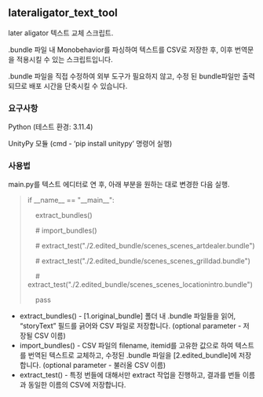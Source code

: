 ## lateraligator\_text\_tool

later aligator 텍스트 교체 스크립트.

.bundle 파일 내 Monobehavior를 파싱하여 텍스트를 CSV로 저장한 후, 이후 번역문을 적용시킬 수 있는 스크립트입니다.

.bundle 파일을 직접 수정하여 외부 도구가 필요하지 않고, 수정 된 bundle파일만 출력되므로 배포 시간을 단축시킬 수 있습니다.

### 요구사항

Python (테스트 환경: 3.11.4)

UnityPy 모듈 (cmd - ‘pip install unitypy’ 명령어 실행)

### 사용법

main.py를 텍스트 에디터로 연 후, 아래 부분을 원하는 대로 변경한 다음 실행.

> if \_\_name\_\_ == "\_\_main\_\_":
> 
>     extract\_bundles()
> 
>     # import\_bundles()
> 
>     # extract\_test("./2.edited\_bundle/scenes\_scenes\_artdealer.bundle")
> 
>     # extract\_test("./2.edited\_bundle/scenes\_scenes\_grilldad.bundle")
> 
>     # extract\_test("./2.edited\_bundle/scenes\_scenes\_locationintro.bundle")
> 
>     pass

*   extract\_bundles() - \[1.original\_bundle\] 폴더 내 .bundle 파일들을 읽어, “storyText” 필드를 긁어와 CSV 파일로 저장합니다. (optional parameter - 저장될 CSV 이름)
*   import\_bundles() - CSV 파일의 filename, itemid를 고유한 값으로 하여 텍스트를 번역된 텍스트로 교체하고, 수정된 .bundle 파일을 \[2.edited\_bundle\]에 저장합니다. (optional parameter - 불러올 CSV 이름)
*   extract\_test() - 특정 번들에 대해서만 extract 작업을 진행하고, 결과를 번들 이름과 동일한 이름의 CSV에 저장합니다.